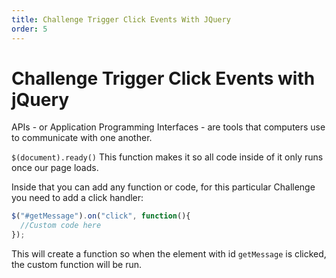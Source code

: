 ```yaml
---
title: Challenge Trigger Click Events With JQuery
order: 5
---
```

# Challenge Trigger Click Events with jQuery

APIs - or Application Programming Interfaces - are tools that computers use to communicate with one another.

`$(document).ready()` This function makes it so all code inside of it only runs once our page loads.

Inside that you can add any function or code, for this particular Challenge you need to add a click handler:

```javascript
$("#getMessage").on("click", function(){
  //Custom code here
});
```

This will create a function so when the element with id `getMessage` is clicked, the custom function will be run.
